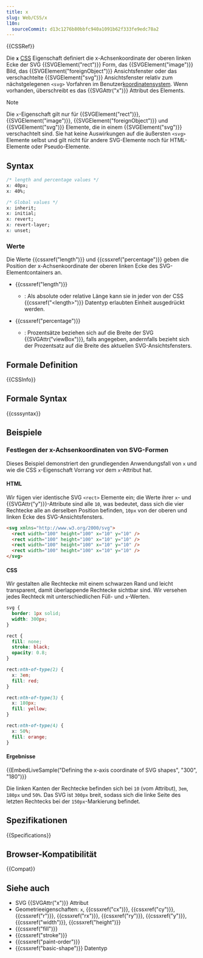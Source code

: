 ```yaml
---
title: x
slug: Web/CSS/x
l10n:
  sourceCommit: d13c1276b80bbfc940a1091b62f333fe9edc78a2
---
```


{{CSSRef}}

Die **`x`** [CSS](/de/docs/Web/CSS) Eigenschaft definiert die x-Achsenkoordinate der oberen linken Ecke der SVG {{SVGElement("rect")}} Form, das {{SVGElement("image")}} Bild, das {{SVGElement("foreignObject")}} Ansichtsfenster oder das verschachtelte {{SVGElement("svg")}} Ansichtsfenster relativ zum nächstgelegenen `<svg>` Vorfahren im Benutzer[koordinatensystem](/de/docs/Web/CSS/CSSOM_view/Coordinate_systems). Wenn vorhanden, überschreibt es das {{SVGAttr("x")}} Attribut des Elements.

> [!NOTE]
> Die `x`-Eigenschaft gilt nur für {{SVGElement("rect")}}, {{SVGElement("image")}}, {{SVGElement("foreignObject")}} und {{SVGElement("svg")}} Elemente, die in einem {{SVGElement("svg")}} verschachtelt sind. Sie hat keine Auswirkungen auf die äußersten `<svg>` Elemente selbst und gilt nicht für andere SVG-Elemente noch für HTML-Elemente oder Pseudo-Elemente.

## Syntax

```css
/* length and percentage values */
x: 40px;
x: 40%;

/* Global values */
x: inherit;
x: initial;
x: revert;
x: revert-layer;
x: unset;
```

### Werte

Die Werte {{cssxref("length")}} und {{cssxref("percentage")}} geben die Position der x-Achsenkoordinate der oberen linken Ecke des SVG-Elementcontainers an.

- {{cssxref("length")}}

  - : Als absolute oder relative Länge kann sie in jeder von der CSS {{cssxref("&lt;length&gt;")}} Datentyp erlaubten Einheit ausgedrückt werden.

- {{cssxref("percentage")}}

  - : Prozentsätze beziehen sich auf die Breite der SVG {{SVGAttr("viewBox")}}, falls angegeben, andernfalls bezieht sich der Prozentsatz auf die Breite des aktuellen SVG-Ansichtsfensters.

## Formale Definition

{{CSSInfo}}

## Formale Syntax

{{csssyntax}}

## Beispiele

### Festlegen der x-Achsenkoordinaten von SVG-Formen

Dieses Beispiel demonstriert den grundlegenden Anwendungsfall von `x` und wie die CSS `x`-Eigenschaft Vorrang vor dem `x`-Attribut hat.

#### HTML

Wir fügen vier identische SVG `<rect>` Elemente ein; die Werte ihrer `x`- und {{SVGAttr("y")}}-Attribute sind alle `10`, was bedeutet, dass sich die vier Rechtecke alle an derselben Position befinden, `10px` von der oberen und linken Ecke des SVG-Ansichtsfensters.

```html
<svg xmlns="http://www.w3.org/2000/svg">
  <rect width="100" height="100" x="10" y="10" />
  <rect width="100" height="100" x="10" y="10" />
  <rect width="100" height="100" x="10" y="10" />
  <rect width="100" height="100" x="10" y="10" />
</svg>
```

#### CSS

Wir gestalten alle Rechtecke mit einem schwarzen Rand und leicht transparent, damit überlappende Rechtecke sichtbar sind. Wir versehen jedes Rechteck mit unterschiedlichen Füll- und `x`-Werten.

```css
svg {
  border: 1px solid;
  width: 300px;
}

rect {
  fill: none;
  stroke: black;
  opacity: 0.8;
}

rect:nth-of-type(2) {
  x: 3em;
  fill: red;
}

rect:nth-of-type(3) {
  x: 180px;
  fill: yellow;
}

rect:nth-of-type(4) {
  x: 50%;
  fill: orange;
}
```

#### Ergebnisse

{{EmbedLiveSample("Defining the x-axis coordinate of SVG shapes", "300", "180")}}

Die linken Kanten der Rechtecke befinden sich bei `10` (vom Attribut), `3em`, `180px` und `50%`. Das SVG ist `300px` breit, sodass sich die linke Seite des letzten Rechtecks bei der `150px`-Markierung befindet.

## Spezifikationen

{{Specifications}}

## Browser-Kompatibilität

{{Compat}}

## Siehe auch

- SVG {{SVGAttr("x")}} Attribut
- Geometrieeigenschaften: `x`, {{cssxref("cx")}}, {{cssxref("cy")}}, {{cssxref("r")}}, {{cssxref("rx")}}, {{cssxref("ry")}}, {{cssxref("y")}}, {{cssxref("width")}}, {{cssxref("height")}}
- {{cssxref("fill")}}
- {{cssxref("stroke")}}
- {{cssxref("paint-order")}}
- {{cssxref("basic-shape")}} Datentyp
